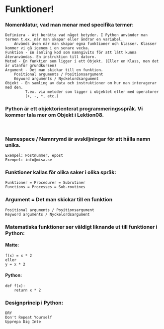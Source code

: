 # Funktioner!

### Nomenklatur, vad man menar med specifika termer:

    Definiera - Att berätta vad något betyder. I Python använder man termen t.ex. när man skapar eller ändrar en variabel.
        Används även när man skapar egna funktioner och klasser. Klasser kommer vi gå igenom i en senare vecka.
	Funktion - En samling kod som namngivits för att lätt kunna återanvändas. En instruktion till datorn.
	Metod - En funktion som ligger i ett Objekt. (Eller en Klass, men det är utanför grundkursen)
	Argument - Det man skickar till en funktion.
        Positional arguments / Positionsargument
        Keyword arguments / Nyckelordsargument
	Objekt - En samling av data och instruktioner om hur man interagerar med den.
             T.ex. via metoder som ligger i objektet eller med operatorer
             (+, -, *, etc.)


### Python är ett objektorienterat programmeringsspråk. Vi kommer tala mer om Objekt i Lektion08.
<br>

### Namespace / Namnrymd är avskiljningar för att hålla namn unika.
    Exempel: Postnummer, epost
    Exempel: info@misa.se

### Funktioner kallas för olika saker i olika språk:
    Funktioner = Procedurer = Subrutiner
    Functions = Processes = Sub-routines


### Argument = Det man skickar till en funktion
    Positional arguments / Positionsargument
    Keyword arguments / Nyckelordsargument

### Matematiska funktioner ser väldigt liknande ut till funktioner i Python:
#### Matte:
    f(x) = x * 2
    eller
    y = x * 2
#### Python:
    def f(x):
        return x * 2

### Designprincip i Python:

    DRY
    Don't Repeat Yourself
    Upprepa Dig Inte